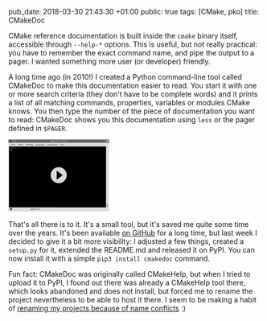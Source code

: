 pub_date: 2018-03-30 21:43:30 +01:00
public: true
tags: [CMake, pko]
title: CMakeDoc

CMake reference documentation is built inside the `cmake` binary itself, accessible through `--help-*` options. This is useful, but not really practical: you have to remember the exact command name, and pipe the output to a pager. I wanted something more user (or developer) friendly.

<!-- break -->

A long time ago (in 2010!) I created a Python command-line tool called CMakeDoc to make this documentation easier to read. You start it with one or more search criteria (they don't have to be complete words) and it prints a list of all matching commands, properties, variables or modules CMake knows. You then type the number of the piece of documentation you want to read: CMakeDoc shows you this documentation using `less` or the pager defined in `$PAGER`.

[![CMakeDoc demonstration](thumb_demo.png)](demo.gif)

That's all there is to it. It's a small tool, but it's saved me quite some time over the years. It's been available [on GitHub](https://github.com/agateau/cmakedoc) for a long time, but last week I decided to give it a bit more visibility: I adjusted a few things, created a `setup.py` for it, extended the README.md and released it on PyPI.  You can now install it with a simple `pip3 install cmakedoc` command. 

Fun fact: CMakeDoc was originally called CMakeHelp, but when I tried to upload it to PyPI, I found out there was already a CMakeHelp tool there, which looks abandoned and does not install, but forced me to rename the project nevertheless to be able to host it there. I seem to be making a habit of [renaming my projects because of name conflicts][rename] :)

[rename]: ../pixelwheels-0-6-0
